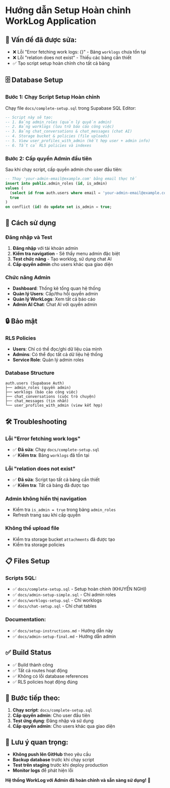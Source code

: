 # Hướng dẫn Setup Hoàn chỉnh WorkLog Application

## 🚨 **Vấn đề đã được sửa:**
- ❌ Lỗi "Error fetching work logs: {}" - Bảng `worklogs` chưa tồn tại
- ❌ Lỗi "relation does not exist" - Thiếu các bảng cần thiết
- ✅ Tạo script setup hoàn chỉnh cho tất cả bảng

## 🗄️ **Database Setup**

### **Bước 1: Chạy Script Setup Hoàn chỉnh**
Chạy file `docs/complete-setup.sql` trong Supabase SQL Editor:

```sql
-- Script này sẽ tạo:
-- 1. Bảng admin_roles (quản lý quyền admin)
-- 2. Bảng worklogs (lưu trữ báo cáo công việc)
-- 3. Bảng chat_conversations & chat_messages (chat AI)
-- 4. Storage bucket & policies (file uploads)
-- 5. View user_profiles_with_admin (kết hợp user + admin info)
-- 6. Tất cả RLS policies và indexes
```

### **Bước 2: Cấp quyền Admin đầu tiên**
Sau khi chạy script, cấp quyền admin cho user đầu tiên:

```sql
-- Thay 'your-admin-email@example.com' bằng email thực tế
insert into public.admin_roles (id, is_admin)
values (
  (select id from auth.users where email = 'your-admin-email@example.com'), 
  true
)
on conflict (id) do update set is_admin = true;
```

## 🚀 **Cách sử dụng**

### **Đăng nhập và Test**
1. **Đăng nhập** với tài khoản admin
2. **Kiểm tra navigation** - Sẽ thấy menu admin đặc biệt
3. **Test chức năng** - Tạo worklog, sử dụng chat AI
4. **Cấp quyền admin** cho users khác qua giao diện

### **Chức năng Admin**
- **Dashboard**: Thống kê tổng quan hệ thống
- **Quản lý Users**: Cấp/thu hồi quyền admin
- **Quản lý WorkLogs**: Xem tất cả báo cáo
- **Admin AI Chat**: Chat AI với quyền admin

## 🔒 **Bảo mật**

### **RLS Policies**
- **Users**: Chỉ có thể đọc/ghi dữ liệu của mình
- **Admins**: Có thể đọc tất cả dữ liệu hệ thống
- **Service Role**: Quản lý admin roles

### **Database Structure**
```
auth.users (Supabase Auth)
├── admin_roles (quyền admin)
├── worklogs (báo cáo công việc)
├── chat_conversations (cuộc trò chuyện)
├── chat_messages (tin nhắn)
└── user_profiles_with_admin (view kết hợp)
```

## 🛠️ **Troubleshooting**

### **Lỗi "Error fetching work logs"**
- ✅ **Đã sửa**: Chạy `docs/complete-setup.sql`
- ✅ **Kiểm tra**: Bảng `worklogs` đã tồn tại

### **Lỗi "relation does not exist"**
- ✅ **Đã sửa**: Script tạo tất cả bảng cần thiết
- ✅ **Kiểm tra**: Tất cả bảng đã được tạo

### **Admin không hiển thị navigation**
- Kiểm tra `is_admin = true` trong bảng `admin_roles`
- Refresh trang sau khi cấp quyền

### **Không thể upload file**
- Kiểm tra storage bucket `attachments` đã được tạo
- Kiểm tra storage policies

## 📋 **Files Setup**

### **Scripts SQL:**
- ✅ `docs/complete-setup.sql` - Setup hoàn chỉnh (KHUYẾN NGHỊ)
- ✅ `docs/admin-setup-simple.sql` - Chỉ admin roles
- ✅ `docs/worklogs-setup.sql` - Chỉ worklogs
- ✅ `docs/chat-setup.sql` - Chỉ chat tables

### **Documentation:**
- ✅ `docs/setup-instructions.md` - Hướng dẫn này
- ✅ `docs/admin-setup-final.md` - Hướng dẫn admin

## ✅ **Build Status**
- ✅ Build thành công
- ✅ Tất cả routes hoạt động
- ✅ Không có lỗi database references
- ✅ RLS policies hoạt động đúng

## 🎯 **Bước tiếp theo:**

1. **Chạy script**: `docs/complete-setup.sql`
2. **Cấp quyền admin**: Cho user đầu tiên
3. **Test ứng dụng**: Đăng nhập và sử dụng
4. **Cấp quyền admin**: Cho users khác qua giao diện

## 📝 **Lưu ý quan trọng:**

- **Không push lên GitHub** theo yêu cầu
- **Backup database** trước khi chạy script
- **Test trên staging** trước khi deploy production
- **Monitor logs** để phát hiện lỗi

**Hệ thống WorkLog với Admin đã hoàn chỉnh và sẵn sàng sử dụng!** 🚀


